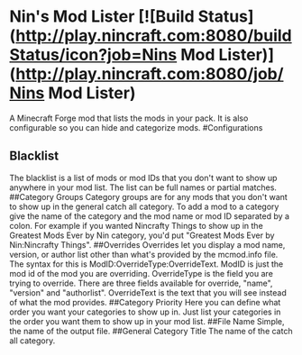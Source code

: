 # Nin's Mod Lister [![Build Status](http://play.nincraft.com:8080/buildStatus/icon?job=Nins Mod Lister)](http://play.nincraft.com:8080/job/Nins Mod Lister)
A Minecraft Forge mod that lists the mods in your pack. It is also configurable so you can hide and categorize mods.
#Configurations
## Blacklist
The blacklist is a list of mods or mod IDs that you don't want to show up anywhere in your mod list. The list can be full names or partial matches.
##Category Groups
Category groups are for any mods that you don't want to show up in the general catch all category. To add a mod to a category give the name of the category and the mod name or mod ID separated by a colon. For example if you wanted Nincrafty Things to show up in the Greatest Mods Ever by Nin category, you'd put "Greatest Mods Ever by Nin:Nincrafty Things".
##Overrides
Overrides let you display a mod name, version, or author list other than what's provided by the mcmod.info file. The syntax for this is ModID:OverrideType:OverrideText. ModID is just the mod id of the mod you are overriding. OverrideType is the field you are trying to override. There are three fields available for override, "name", "version" and "authorlist". OverrideText is the text that you will see instead of what the mod provides.
##Category Priority
Here you can define what order you want your categories to show up in. Just list your categories in the order you want them to show up in your mod list.
##File Name
Simple, the name of the output file.
##General Category Title
The name of the catch all category.
